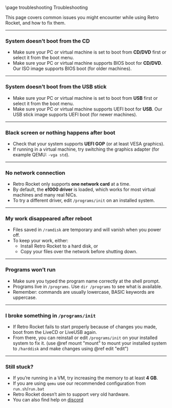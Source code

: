 \page troubleshooting Troubleshooting

This page covers common issues you might encounter while using Retro Rocket, and how to fix them.

---

### System doesn’t boot from the CD
- Make sure your PC or virtual machine is set to boot from **CD/DVD** first or select it from the boot menu.
- Make sure your PC or virtual machine supports BIOS boot for **CD/DVD**. Our ISO image supports BIOS boot (for older machines).

---

### System doesn’t boot from the USB stick
- Make sure your PC or virtual machine is set to boot from **USB** first or select it from the boot menu.
- Make sure your PC or virtual machine supports UEFI boot for **USB**. Our USB stick image supports UEFI boot (for newer machines).

---

### Black screen or nothing happens after boot
- Check that your system supports **UEFI GOP** (or at least VESA graphics).
- If running in a virtual machine, try switching the graphics adapter (for example QEMU: `-vga std`).

---

### No network connection
- Retro Rocket only supports **one network card** at a time.
- By default, the **e1000 driver** is loaded, which works for most virtual machines and many real NICs.
- To try a different driver, edit `/programs/init` on an installed system.

---

### My work disappeared after reboot
- Files saved in `/ramdisk` are temporary and will vanish when you power off.
- To keep your work, either:
  - Install Retro Rocket to a hard disk, or
  - Copy your files over the network before shutting down.

---

### Programs won’t run
- Make sure you typed the program name correctly at the shell prompt.
- Programs live in `/programs`. Use `dir /programs` to see what is available.
- Remember: commands are usually lowercase, BASIC keywords are uppercase.

---

### I broke something in `/programs/init`
- If Retro Rocket fails to start properly because of changes you made, boot from the LiveCD or LiveUSB again.
- From there, you can reinstall or edit `/programs/init` on your installed system to fix it. (use @ref mount "mount" to mount your installed system to `/harddisk` and make changes using @ref edit "edit")

---

### Still stuck?
- If you’re running in a VM, try increasing the memory to at least **4 GB**.
- If you are using `qemu` use our recommended configuration from `run.sh`/`run.bat`
- Retro Rocket doesn’t aim to support very old hardware.
- You can also find help on [discord](https://discord.gg/SVRFhsptXn)
